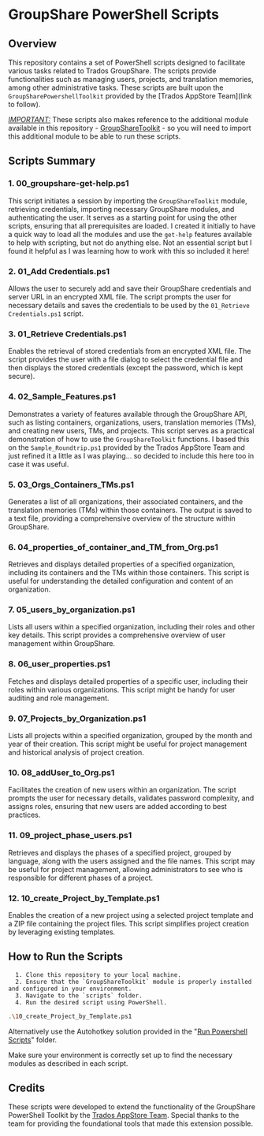 # GroupShare PowerShell Scripts

## Overview

This repository contains a set of PowerShell scripts designed to facilitate various tasks related to Trados GroupShare. The scripts provide functionalities such as managing users, projects, and translation memories, among other administrative tasks. These scripts are built upon the `GroupSharePowershellToolkit` provided by the [Trados AppStore Team](link to follow).

<u>*IMPORTANT:*</u> These scripts also makes reference to the additional module available in this repository - [GroupShareToolkit](https://github.com/paulfilkin/Powershell_scripts/tree/main/mAT_GroupShare_Powershell/Modules) - so you will need to import this additional module to be able to run these scripts.

## Scripts Summary

### 1. 00_groupshare-get-help.ps1
This script initiates a session by importing the `GroupShareToolkit` module, retrieving credentials, importing necessary GroupShare modules, and authenticating the user. It serves as a starting point for using the other scripts, ensuring that all prerequisites are loaded. I created it initially to have a quick way to load all the modules and use the `get-help` features available to help with scripting, but not do anything else. Not an essential script but I found it helpful as I was learning how to work with this so included it here!

### 2. 01_Add Credentials.ps1
Allows the user to securely add and save their GroupShare credentials and server URL in an encrypted XML file. The script prompts the user for necessary details and saves the credentials to be used by the `01_Retrieve Credentials.ps1` script.

### 3. 01_Retrieve Credentials.ps1
Enables the retrieval of stored credentials from an encrypted XML file. The script provides the user with a file dialog to select the credential file and then displays the stored credentials (except the password, which is kept secure).

### 4. 02_Sample_Features.ps1
Demonstrates a variety of features available through the GroupShare API, such as listing containers, organizations, users, translation memories (TMs), and creating new users, TMs, and projects. This script serves as a practical demonstration of how to use the `GroupShareToolkit` functions. I based this on the `Sample_Roundtrip.ps1` provided by the Trados AppStore Team and just refined it a little as I was playing... so decided to include this here too in case it was useful.

### 5. 03_Orgs_Containers_TMs.ps1
Generates a list of all organizations, their associated containers, and the translation memories (TMs) within those containers. The output is saved to a text file, providing a comprehensive overview of the structure within GroupShare.

### 6. 04_properties_of_container_and_TM_from_Org.ps1
Retrieves and displays detailed properties of a specified organization, including its containers and the TMs within those containers. This script is useful for understanding the detailed configuration and content of an organization.

### 7. 05_users_by_organization.ps1
Lists all users within a specified organization, including their roles and other key details. This script provides a comprehensive overview of user management within GroupShare.

### 8. 06_user_properties.ps1
Fetches and displays detailed properties of a specific user, including their roles within various organizations. This script might be handy for user auditing and role management.

### 9. 07_Projects_by_Organization.ps1
Lists all projects within a specified organization, grouped by the month and year of their creation. This script might be useful for project management and historical analysis of project creation.

### 10. 08_addUser_to_Org.ps1
Facilitates the creation of new users within an organization. The script prompts the user for necessary details, validates password complexity, and assigns roles, ensuring that new users are added according to best practices.

### 11. 09_project_phase_users.ps1
Retrieves and displays the phases of a specified project, grouped by language, along with the users assigned and the file names. This script may be useful for project management, allowing administrators to see who is responsible for different phases of a project.

### 12. 10_create_Project_by_Template.ps1
Enables the creation of a new project using a selected project template and a ZIP file containing the project files. This script simplifies project creation by leveraging existing templates.

## How to Run the Scripts

      1. Clone this repository to your local machine.
      2. Ensure that the `GroupShareToolkit` module is properly installed and configured in your environment.
      3. Navigate to the `scripts` folder.
      4. Run the desired script using PowerShell.

   ```sh
   .\10_create_Project_by_Template.ps1
   ```

   Alternatively use the Autohotkey solution provided in the "[Run Powershell Scripts](https://github.com/paulfilkin/AHK-scripts/tree/main/Run%20Powershell%20Scripts)" folder.

   Make sure your environment is correctly set up to find the necessary modules as described in each script. 

## Credits

These scripts were developed to extend the functionality of the GroupShare PowerShell Toolkit by the [Trados AppStore Team](#link-to-their-repository). Special thanks to the team for providing the foundational tools that made this extension possible.
